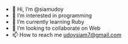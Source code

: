 - 👋 Hi, I’m @siamudoy
- 👀 I’m interested in programming
- 🌱 I’m currently learning Ruby
- 💞️ I’m looking to collaborate on Web 
- 📫 How to reach me udoysiam7@gmail.com

<!---
siamudoy/siamudoy is a ✨ special ✨ repository because its `README.md` (this file) appears on your GitHub profile.
You can click the Preview link to take a look at your changes.
--->
